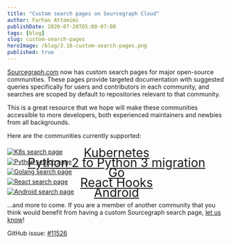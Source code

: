 ```yaml
---
title: "Custom search pages on Sourcegraph Cloud"
author: Farhan Attamimi
publishDate: 2020-07-20T05:00-07:00
tags: [blog]
slug: custom-search-pages
heroImage: /blog/3.18-custom-search-pages.png
published: true
---
```


[Sourcegraph.com](https://sourcegraph.com/search) now has custom search pages for major open-source communities. These pages provide targeted documentation with suggested queries specifically for users and contributors in each community, and searches are scoped by default to repositories relevant to that community.

This is a great resource that we hope will make these communities accessible to more developers, both experienced maintainers and newbies from all backgrounds.

Here are the communities currently supported:

<a style="display: block;" target="_blank" href="https://sourcegraph.com/kubernetes">
<div style="font-size: 2em; text-align: center; margin-bottom: -1em;">
  Kubernetes
</div>
<div>
<img alt="K8s search page" src="https://sourcegraphstatic.com/blog/3.18/k8s-search-page.png">
</div>
</a>

<a style="display: block;" target="_blank" href="https://sourcegraph.com/refactor-python2-to-3">
<div style="font-size: 2em; text-align: center; margin-bottom: -1em;">
  Python 2 to Python 3 migration
</div>
<div>
<img alt="Python search page" src="https://sourcegraphstatic.com/blog/3.18/resize-python-search-page.png">
</div>
</a>

<a style="display: block;" target="_blank" href="https://sourcegraph.com/golang">
<div style="font-size: 2em; text-align: center; margin-bottom: -1em;">
  Go
</div>
<div>
<img alt="Golang search page" src="https://sourcegraphstatic.com/blog/3.18/golang-search-page.png">
</div>
</a>

<a style="display: block;" target="_blank" href="https://sourcegraph.com/react-hooks">
<div style="font-size: 2em; text-align: center; margin-bottom: -1em;">
  React Hooks
</div>
<div>
<img alt="React search page" src="https://sourcegraphstatic.com/blog/3.18/react-search-page.png">
</div>
</a>

<a style="display: block;" target="_blank" href="https://sourcegraph.com/android">
<div style="font-size: 2em; text-align: center; margin-bottom: -1em;">
  Android
</div>
<div>
<img alt="Android search page" src="https://sourcegraphstatic.com/blog/3.18/resize-android-search-page.png">
</div>
</a>

...and more to come. If you are a member of another community that you think would benefit from having a custom Sourcegraph search page, [let us know](https://github.com/sourcegraph/sourcegraph/issues/new/choose)!

GitHub issue: [#11526](https://github.com/sourcegraph/sourcegraph/issues/11526)